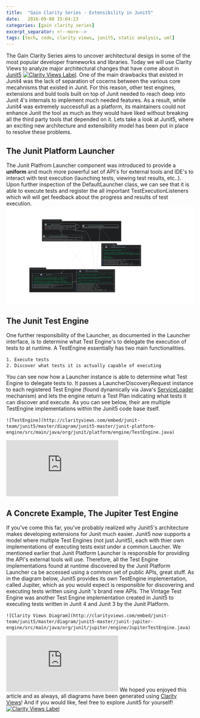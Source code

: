 ```yaml
---
title:  "Gain Clarity Series - Extensibility in Junit5"
date:   2016-09-08 15:04:23
categories: [gain clarity series]
excerpt_separator: <!--more-->
tags: [tech, code, clarity views, junit5, static analysis, uml]
---
```

The Gain Clarity Series aims to uncover architectural desigs in some of the most popular developer frameworks and libraries.
Today we will use Clarity Views to analyze major architectural changes that have come about in [Junit5](https://github.com/junit-team/junit5)
[![Clarity Views Label](http://clarityviews.com/badge)](http://clarityviews.com/github/junit-team/junit5). One of the main drawbacks that existed in Junit4 was the lack of separation of cocerns between the various core mecahnisms 
that existed in Junit. For this reason, other test engines, extensions and buld tools built on top of Junit needed to reach
deep into Junit 4's internals to implement much needed features. As a result, while Junit4 was extremely successfull as a platform,
its maintainers could not enhance Junit the tool as much as they would have liked without breaking all the third party tools that depended on it. Lets take a look at Junit5,
where an exciting new architecture and extensibility model has been put in place to resolve these problems.
 <!--more-->
 
## The Junit Platform Launcher
The Junit Platfrom Launcher component was introduced to provide a **uniform** and much more powerful set of API's for external tools and IDE's to interact with test
execution (launching tests, viewing test results, etc..). Upon further inspection of the DefaultLauncher class, we can see that it is able to
execute tests and register the all important TestExecutionListeners which will will get feedback about the progress and results of test execution. 
![launcher](/images/launcher.svg)


## The Junit Test Engine
One further responsibility of the Launcher, as documented in the Launcher interface, is to determine 
what Test Engine's to delegate the execution of tests to at runtime. A TestEngine essentially has two main functionalities.

    1. Execute tests 
    2. Discover what tests it is actually capable of executing
    
You can see now how a Launcher instance is able to determine what Test Engine to delegate tests to. It passes a LauncherDiscoveryRequest instance to each
registered Test Engine (found dynamically via Java's [ServiceLoader](http://docs.oracle.com/javase/6/docs/api/java/util/ServiceLoader.html)
mechanism) and lets the engine return a Test Plan indicating what tests it can discover and execute. 
As you can see below, their are multiple TestEngine implementations within
the Junit5 code base itself.

```
![TestEngine](http://clarityviews.com/embed/junit-team/junit5/master/diagram/junit5-master/junit-platform-engine/src/main/java/org/junit/platform/engine/TestEngine.java)
```

![TestEngineDiagram](http://clarityviews.com/embed/junit-team/junit5/master/diagram/junit5-master/junit-platform-engine/src/main/java/org/junit/platform/engine/TestEngine.java)

## A Concrete Example, The Jupiter Test Engine
If you've come this far, you've probably realized why Junit5's architecture makes developing extensions for Junit much easier.
Junit5 now supports a model where multiple Test Engines (not just Junit5), each with thier own implementations of
executing tests exist under a common Laucher. We mentioned earlier that Junit Platform Launcher is responsible for 
providing  the API's external tools will use. Therefore, all the Test Engine implementations found at runtime discovered by the
Junit Platform Launcher ca 
be accessed using a common set of public APIs, great stuff. As in the diagram below, Junit5 provides its own TestEngine implementation, called Jupiter,
which as you would expect  is responsible 
for discovering and executing tests written using Junit 's brand new APIs. The Vintage Test Engine was another Test Engine implementation
created in Junit5 to executing tests written in Junit 4 and Junit 3 by the Junit Platform.

```
![Clarity Views Diagram](http://clarityviews.com/embed/junit-team/junit5/master/diagram/junit5-master/junit-jupiter-engine/src/main/java/org/junit/jupiter/engine/JupiterTestEngine.java)
```

![JupiterDiagram](http://clarityviews.com/embed/junit-team/junit5/master/diagram/junit5-master/junit-jupiter-engine/src/main/java/org/junit/jupiter/engine/JupiterTestEngine.java)
We hoped you enjoyed this article and as always, all diagrams have been generated using [Clarity Views](http://clarityviews.com)!
And if you would like, feel free to explore Junit5 for yourself! [![Clarity Views Label](http://clarityviews.com/badge)](http://clarityviews.com/github/junit-team/junit5)
